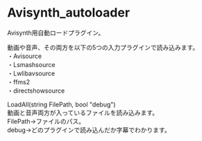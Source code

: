 # Avisynth_autoloader
Avisynth用自動ロードプラグイン。

動画や音声、その両方を以下の5つの入力プラグインで読み込みます。  
・Avisource<br>
・Lsmashsource<br>
・Lwlibavsource<br>
・ffms2<br>
・directshowsource<br>

LoadAll(string FilePath, bool "debug")<br>
動画と音声両方が入っているファイルを読み込みます。<br>
FilePath→ファイルのパス。<br>
debug→どのプラグインで読み込んだか字幕でわかります。<br>

